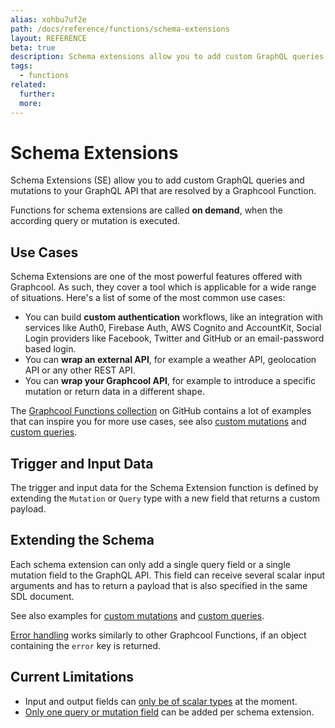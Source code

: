 ```yaml
---
alias: xohbu7uf2e
path: /docs/reference/functions/schema-extensions
layout: REFERENCE
beta: true
description: Schema extensions allow you to add custom GraphQL queries and mutations to your GraphQL API that are resolved by a Graphcool Function.
tags:
  - functions
related:
  further:
  more:
---
```


# Schema Extensions

Schema Extensions (SE) allow you to add custom GraphQL queries and mutations to your GraphQL API that are resolved by a Graphcool Function.

Functions for schema extensions are called **on demand**, when the according query or mutation is executed.

## Use Cases

Schema Extensions are one of the most powerful features offered with Graphcool. As such, they cover a tool which is applicable for a wide range of situations. Here's a list of some of the most common use cases:

* You can build **custom authentication** workflows, like an integration with services like Auth0, Firebase Auth, AWS Cognito and AccountKit, Social Login providers like Facebook, Twitter and GitHub or an email-password based login.
* You can **wrap an external API**, for example a weather API, geolocation API or any other REST API.
* You can **wrap your Graphcool API**, for example to introduce a specific mutation or return data in a different shape.

The [Graphcool Functions collection](https://github.com/graphcool-examples/functions/) on GitHub contains a lot of examples that can inspire you for more use cases, see also [custom mutations](!alias-thiele0aop) and [custom queries](!alias-nae4oth9ka).

## Trigger and Input Data

The trigger and input data for the Schema Extension function is defined by extending the `Mutation` or `Query` type with a new field that returns a custom payload.

## Extending the Schema

Each schema extension can only add a single query field or a single mutation field to the GraphQL API. This field can receive several scalar input arguments and has to return a payload that is also specified in the same SDL document.

See also examples for [custom mutations](!alias-thiele0aop) and [custom queries](!alias-nae4oth9ka).

[Error handling](!alias-quawa7aed0) works similarly to other Graphcool Functions, if an object containing the `error` key is returned.

## Current Limitations

* Input and output fields can [only be of scalar types](https://github.com/graphcool/feature-requests/issues/318) at the moment.
* [Only one query or mutation field](https://github.com/graphcool/feature-requests/issues/326) can be added per schema extension.
